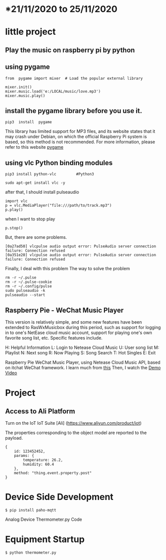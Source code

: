   # *21/11/2020 to 25/11/2020
  # little project

## Play the music on raspberry pi by python

##  using pygame
```
from  pygame import mixer  # Load the popular external library 

mixer.init()
mixer.music.load('e:/LOCAL/music/love.mp3')
mixer.music.play()
```

## install the pygame library before you use it.
```
pip3  install  pygame
```

This library has limited support for MP3 files, and its website states that it may crash under Debian, on which the official Raspberry Pi system is based, so this method is not recommended. For more information, please refer to this website [pygame](http://www.pygame.org/docs/ref/music.html)

## using vlc Python binding modules
```
pip3 install python-vlc         #Python3
```
```
sudo apt-get install vlc -y  
```
after that, I should install pulseaudio
```
import vlc
p = vlc.MediaPlayer("file:///path/to/track.mp3")
p.play()
```
when I want to stop play
```
p.stop()
```

But, there are some problems.
```
[0a27ad50] vlcpulse audio output error: PulseAudio server connection failure: Connection refused
[0a351e20] vlcpulse audio output error: PulseAudio server connection failure: Connection refused
```
Finally, I deal with this problem
The way to solve the problem
```
rm -r ~/.pulse
rm -r ~/.pulse-cookie
rm -r ~/.config/pulse
sudo pulseaudio -k
pulseaudio --start
```
## Raspberry Pie - WeChat Music Player
This version is relatively simple, and some new features have been extended to RasWxMusicbox during this period, such as support for logging in to one's NetEase cloud music account, support for playing one's own favorite song list, etc. Specific features include.

H: Helpful Information
L: Login to Netease Cloud Music
U: User song list
M: Playlist
N: Next song
R: Now Playing
S: Song Search
T: Hot Singles
E: Exit

Raspberry Pie WeChat Music Player, using Netease Cloud Music API, based on itchat WeChat framework. I learn much from [this](https://github.com/littlecodersh/ItChat)
Then, I watch the [Demo Video](https://v.youku.com/v_show/id_XMTYwMDkzOTk4MA==.html#paction)


# Project
## Access to Ali Platform

Turn on the IoT IoT Suite [Ali] (https://www.aliyun.com/product/iot) 

The properties corresponding to the object model are reported to the payload.
```
{
    id: 123452452,
    params: {
        temperature: 26.2,
        humidity: 60.4
    },
    method: "thing.event.property.post"
}
```
# Device Side Development
```
$ pip install paho-mqtt
```
Analog Device Thermometer.py Code

# Equipment Startup
```
$ python thermometer.py
```

